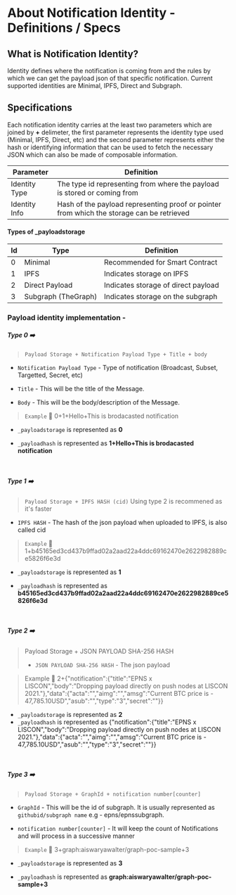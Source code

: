 # About Notification Identity - Definitions / Specs

## What is Notification Identity?
Identity defines where the notification is coming from and the rules by which we can get the payload json of that specific notification. Current supported identities are Minimal, IPFS, Direct and Subgraph.

## Specifications
Each notification identity carries at the least two parameters which are joined by **+** delimeter, the first parameter represents the identity type used (Minimal, IPFS, Direct, etc) and the second parameter represents either the hash or identifying information that can be used to fetch the necessary JSON which can also be made of composable information.

| Parameter  | Definition |
| ------------- | ------------- |
| Identity Type  | The type id representing from where the payload is stored or coming from  |
| Identity Info | Hash of the payload representing proof or pointer from which the storage can be retrieved |

#### Types of _payloadstorage
| Id  | Type | Definition |
| ------------- | ------------- | ------------- |
| 0 | Minimal | Recommended for Smart Contract  |
| 1 | IPFS | Indicates storage on IPFS |
| 2 | Direct Payload | Indicates storage of direct payload |
| 3 | Subgraph (TheGraph) | Indicates storage on the subgraph |

### Payload identity implementation - 

##### **Type 0** :arrow_right:	
>```Payload Storage + Notification Payload Type + Title + body ```


* ```Notification Payload Type``` - Type of notification (Broadcast, Subset, Targetted, Secret, etc)
  
* ```Title``` - This will be the title of the Message.
  
* ```Body``` - This will be the body/description of the Message.
  

> ```Example``` :thinking:	 0+1+Hello+This is brodacasted notification
  
* ```_payloadstorage``` is represented as **0**
  
* ```_payloadhash``` is represented as **1+Hello+This is brodacasted notification**

<br>

##### **Type 1** :arrow_right:	
>`Payload Storage + IPFS HASH (cid)`
Using type 2 is recommened as it's faster

* ```IPFS HASH``` - The hash of the json payload when uploaded to IPFS, is also called cid
  

>```Example``` :thinking:	1+b45165ed3cd437b9ffad02a2aad22a4ddc69162470e2622982889ce5826f6e3d
  
* ```_payloadstorage``` is represented as **1**
  
* ```_payloadhash``` is represented as **b45165ed3cd437b9ffad02a2aad22a4ddc69162470e2622982889ce5826f6e3d**
<br>

##### **Type 2** :arrow_right:	
> Payload Storage + JSON PAYLOAD SHA-256 HASH
> - `JSON PAYLOAD SHA-256 HASH` - The json payload

> Example 🤔	 2+{\"notification\":{\"title\":\"EPNS x LISCON\",\"body\":\"Dropping payload directly on push nodes at LISCON 2021.\"},\"data\":{\"acta\":\"\",\"aimg\":\"\",\"amsg\":\"Current BTC price is - 47,785.10USD\",\"asub\":\"\",\"type\":\"3\",\"secret\":\"\"}}
> 
- `_payloadstorage` is represented as **2**
- `_payloadhash` is represented as {\"notification\":{\"title\":\"EPNS x LISCON\",\"body\":\"Dropping payload directly on push nodes at LISCON 2021.\"},\"data\":{\"acta\":\"\",\"aimg\":\"\",\"amsg\":\"Current BTC price is - 47,785.10USD\",\"asub\":\"\",\"type\":\"3\",\"secret\":\"\"}}

<br>

##### **Type 3** :arrow_right:	
>`Payload Storage + GraphId + notification number[counter]`

* ```GraphId``` - This will be the id of subgraph. It is usually represented as `githubid/subgraph name` e.g - epns/epnssubgraph.
  
* ```notification number[counter]``` - It will keep the count of Notifications and will process in a successive manner
  

>```Example``` :thinking:	 3+graph:aiswaryawalter/graph-poc-sample+3
  
* ```_payloadstorage``` is represented as **3**
  
* ```_payloadhash``` is represented as **graph:aiswaryawalter/graph-poc-sample+3**


